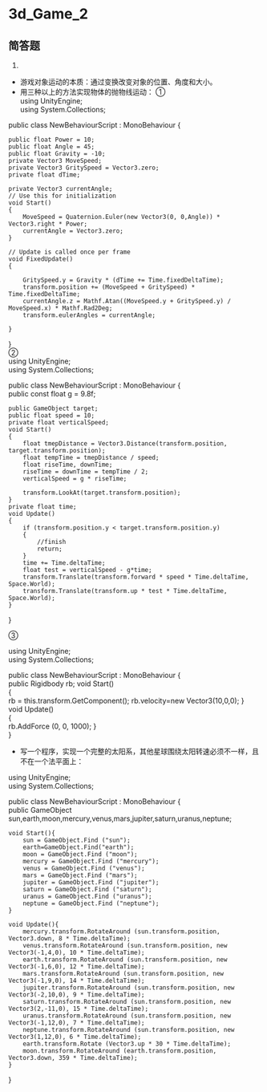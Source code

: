 # 3d_Game_2  
## 简答题  
  
1.  
* 游戏对象运动的本质：通过变换改变对象的位置、角度和大小。  
* 用三种以上的方法实现物体的抛物线运动： 
  ①    
using UnityEngine;  
using System.Collections;  
  
public class NewBehaviourScript : MonoBehaviour {  
  
	public float Power = 10;  
	public float Angle = 45;  
	public float Gravity = -10;  
	private Vector3 MoveSpeed;  
	private Vector3 GritySpeed = Vector3.zero;  
	private float dTime;  

	private Vector3 currentAngle;  
	// Use this for initialization  
	void Start()  
	{  
		MoveSpeed = Quaternion.Euler(new Vector3(0, 0,Angle)) * Vector3.right * Power;  
		currentAngle = Vector3.zero;  
	}  
  
	// Update is called once per frame  
	void FixedUpdate()  
	{  
  
		GritySpeed.y = Gravity * (dTime += Time.fixedDeltaTime);  
		transform.position += (MoveSpeed + GritySpeed) * Time.fixedDeltaTime;  
		currentAngle.z = Mathf.Atan((MoveSpeed.y + GritySpeed.y) / MoveSpeed.x) * Mathf.Rad2Deg;  
		transform.eulerAngles = currentAngle;  
  
	}  
}  
②  
using UnityEngine;    
using System.Collections;    
  
public class NewBehaviourScript : MonoBehaviour {    
	public const float g = 9.8f;    
  
	public GameObject target;   
	public float speed = 10;    
	private float verticalSpeed;    
	void Start()    
	{    
		float tmepDistance = Vector3.Distance(transform.position, target.transform.position);  
		float tempTime = tmepDistance / speed;  
		float riseTime, downTime;  
		riseTime = downTime = tempTime / 2;  
		verticalSpeed = g * riseTime;  

		transform.LookAt(target.transform.position);  
	}  
	private float time;  
	void Update()  
	{  
		if (transform.position.y < target.transform.position.y)  
		{  
			//finish  
			return;  
		}  
		time += Time.deltaTime;  
		float test = verticalSpeed - g*time;  
		transform.Translate(transform.forward * speed * Time.deltaTime, Space.World);  
		transform.Translate(transform.up * test * Time.deltaTime, Space.World);  
	}  
}     
  
③  

using UnityEngine;  
using System.Collections;  

public class NewBehaviourScript : MonoBehaviour {  
	public Rigidbody rb;
	void Start()  
	{  
		rb = this.transform.GetComponent<Rigidbody>();
		rb.velocity=new Vector3(10,0,0);
	}  
	void Update()  
	{  
    	rb.AddForce (0, 0, 1000);
	}  
}    
    
 * 写一个程序，实现一个完整的太阳系，其他星球围绕太阳转速必须不一样，且不在一个法平面上：  
   
using UnityEngine;  
using System.Collections;  

public class NewBehaviourScript : MonoBehaviour {  
	public GameObject sun,earth,moon,mercury,venus,mars,jupiter,saturn,uranus,neptune;

	void Start(){
		sun = GameObject.Find ("sun");
		earth=GameObject.Find("earth");
		moon = GameObject.Find ("moon");
		mercury = GameObject.Find ("mercury");
		venus = GameObject.Find ("venus");
		mars = GameObject.Find ("mars");
		jupiter = GameObject.Find ("jupiter");
		saturn = GameObject.Find ("saturn");
		uranus = GameObject.Find ("uranus");
		neptune = GameObject.Find ("neptune");
	}

	void Update(){
		mercury.transform.RotateAround (sun.transform.position, Vector3.down, 8 * Time.deltaTime);
		venus.transform.RotateAround (sun.transform.position, new Vector3(-1,4,0), 10 * Time.deltaTime);
		earth.transform.RotateAround (sun.transform.position, new Vector3(-1,6,0), 12 * Time.deltaTime);
		mars.transform.RotateAround (sun.transform.position, new Vector3(-1,9,0), 14 * Time.deltaTime);
		jupiter.transform.RotateAround (sun.transform.position, new Vector3(-2,10,0), 9 * Time.deltaTime);
		saturn.transform.RotateAround (sun.transform.position, new Vector3(2,-11,0), 15 * Time.deltaTime);
		uranus.transform.RotateAround (sun.transform.position, new Vector3(-1,12,0), 7 * Time.deltaTime);
		neptune.transform.RotateAround (sun.transform.position, new Vector3(1,12,0), 6 * Time.deltaTime);
		earth.transform.Rotate (Vector3.up * 30 * Time.deltaTime);
		moon.transform.RotateAround (earth.transform.position, Vector3.down, 359 * Time.deltaTime);
	}
}  
